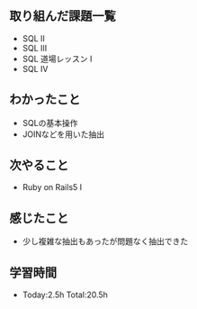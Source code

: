 ## 取り組んだ課題一覧
- SQL II
- SQL III
- SQL 道場レッスン I
- SQL IV 
## わかったこと
- SQLの基本操作
- JOINなどを用いた抽出
## 次やること
- Ruby on Rails5 I
## 感じたこと
- 少し複雑な抽出もあったが問題なく抽出できた
## 学習時間
- Today:2.5h Total:20.5h
